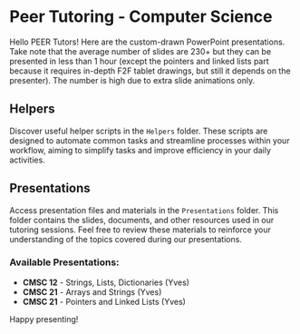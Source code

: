 # Peer Tutoring - Computer Science

Hello PEER Tutors! Here are the custom-drawn PowerPoint presentations. Take note that the average number of slides are 230+ but they can be presented in less than 1 hour (except the pointers and linked lists part because it requires in-depth F2F tablet drawings, but still it depends on the presenter). The number is high due to extra slide animations only.

## Helpers

Discover useful helper scripts in the `Helpers` folder. These scripts are designed to automate common tasks and streamline processes within your workflow, aiming to simplify tasks and improve efficiency in your daily activities.

## Presentations

Access presentation files and materials in the `Presentations` folder. This folder contains the slides, documents, and other resources used in our tutoring sessions. Feel free to review these materials to reinforce your understanding of the topics covered during our presentations.

### Available Presentations:

- **CMSC 12** - Strings, Lists, Dictionaries (Yves)
- **CMSC 21** - Arrays and Strings (Yves)
- **CMSC 21** - Pointers and Linked Lists (Yves)

Happy presenting! 
